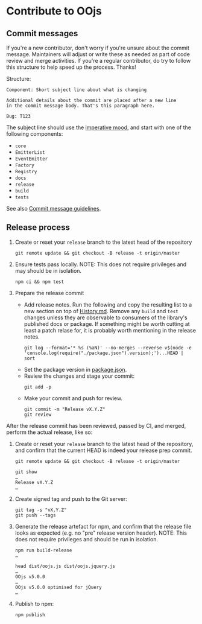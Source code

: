 # Contribute to OOjs

## Commit messages

If you're a new contributor, don't worry if you're unsure about
the commit message. Maintainers will adjust or write these as needed
as part of code review and merge activities. If you're a regular
contributor, do try to follow this structure to help speed up the
process. Thanks!

Structure:

```
Component: Short subject line about what is changing

Additional details about the commit are placed after a new line
in the commit message body. That's this paragraph here.

Bug: T123
```

The subject line should use the [imperative mood](https://en.wikipedia.org/wiki/Imperative_mood),
and start with one of the following components:

* `core`
* `EmitterList`
* `EventEmitter`
* `Factory`
* `Registry`
* `docs`
* `release`
* `build`
* `tests`

See also [Commit message guidelines](https://www.mediawiki.org/wiki/Gerrit/Commit_message_guidelines).

## Release process

1. Create or reset your `release` branch to the latest head of the repository
   ```
   git remote update && git checkout -B release -t origin/master
   ```

2. Ensure tests pass locally.
   NOTE: This does not require privileges and may should be in isolation.
   ```
   npm ci && npm test
   ```

3. Prepare the release commit
   - Add release notes. Run the following and copy the resulting list
     to a new section on top of [History.md](./History.md).
     Remove any `build` and `test` changes unless they are observable to
     consumers of the library's published docs or package.
     If something might be worth cutting at least a patch relase for,
     it is probably worth mentioning in the release notes.
     ```
     git log --format='* %s (%aN)' --no-merges --reverse v$(node -e 'console.log(require("./package.json").version);')...HEAD | sort
     ```
   - Set the package version in [package.json](./package.json).
   - Review the changes and stage your commit:
     ```
     git add -p
     ```
   - Make your commit and push for review.
     ```
     git commit -m "Release vX.Y.Z"
     git review
     ```

After the release commit has been reviewed, passed by CI,
and merged, perform the actual release, like so:

1. Create or reset your `release` branch to the latest head of the repository,
   and confirm that the current HEAD is indeed your release prep commit.
   ```
   git remote update && git checkout -B release -t origin/master

   git show
   …
   Release vX.Y.Z
   …
   ```

3. Create signed tag and push to the Git server:
   ```
   git tag -s "vX.Y.Z"
   git push --tags
   ```

4. Generate the release artefact for npm, and confirm that the release
   file looks as expected (e.g. no "pre" release version header).
   NOTE: This does not require privileges and should be run in isolation.
   ```
   npm run build-release
   …

   head dist/oojs.js dist/oojs.jquery.js
   …
   OOjs v5.0.0
   …
   OOjs v5.0.0 optimised for jQuery
   …
   ```

5. Publish to npm:
   ```
   npm publish
   ```
